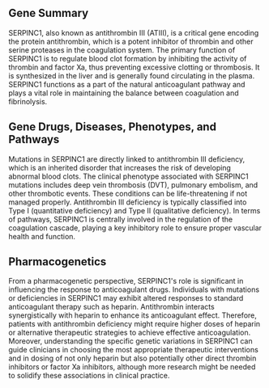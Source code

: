 ## Gene Summary
SERPINC1, also known as antithrombin III (ATIII), is a critical gene encoding the protein antithrombin, which is a potent inhibitor of thrombin and other serine proteases in the coagulation system. The primary function of SERPINC1 is to regulate blood clot formation by inhibiting the activity of thrombin and factor Xa, thus preventing excessive clotting or thrombosis. It is synthesized in the liver and is generally found circulating in the plasma. SERPINC1 functions as a part of the natural anticoagulant pathway and plays a vital role in maintaining the balance between coagulation and fibrinolysis.

## Gene Drugs, Diseases, Phenotypes, and Pathways
Mutations in SERPINC1 are directly linked to antithrombin III deficiency, which is an inherited disorder that increases the risk of developing abnormal blood clots. The clinical phenotype associated with SERPINC1 mutations includes deep vein thrombosis (DVT), pulmonary embolism, and other thrombotic events. These conditions can be life-threatening if not managed properly. Antithrombin III deficiency is typically classified into Type I (quantitative deficiency) and Type II (qualitative deficiency). In terms of pathways, SERPINC1 is centrally involved in the regulation of the coagulation cascade, playing a key inhibitory role to ensure proper vascular health and function.

## Pharmacogenetics
From a pharmacogenetic perspective, SERPINC1's role is significant in influencing the response to anticoagulant drugs. Individuals with mutations or deficiencies in SERPINC1 may exhibit altered responses to standard anticoagulant therapy such as heparin. Antithrombin interacts synergistically with heparin to enhance its anticoagulant effect. Therefore, patients with antithrombin deficiency might require higher doses of heparin or alternative therapeutic strategies to achieve effective anticoagulation. Moreover, understanding the specific genetic variations in SERPINC1 can guide clinicians in choosing the most appropriate therapeutic interventions and in dosing of not only heparin but also potentially other direct thrombin inhibitors or factor Xa inhibitors, although more research might be needed to solidify these associations in clinical practice.